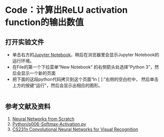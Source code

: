 # Code：计算出ReLU activation function的输出数值

## 打开实验文件

- 单击右方的[Jupyter Notebook](https://mybinder.org/v2/gh/ipython/ipython-in-depth/master?filepath=binder/Index.ipynb)，稍后在浏览器里会显示Jupyter Notebook的运行环境。
- 在File的第一个下拉菜单“New Notebook” 的右侧箭头处选择“Python 3”，然后会显示一个新的页面
- 把下面的这段python代码拷贝到这个页面“In [ ]:”右侧的空白栏中， 然后单击上方的按键“运行”，然后会显示出相应的图形。

```python

```

## 参考文献及资料

1. [Neural Networks from Scratch](https://nnfs.io/)
2. [Python/p006-Softmax-Activation.py](https://github.com/Sentdex/NNfSiX/blob/master/Python/p006-Softmax-Activation.py)
3. [CS231n Convolutional Neural Networks for Visual Recognition](https://cs231n.github.io/neural-networks-case-study/)